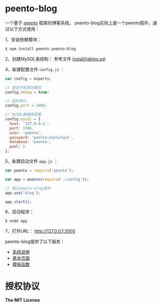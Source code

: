 peento-blog
===========

一个基于 [peento](https://github.com/peento/peento) 框架的博客系统。
peento-blog实际上是一个peento插件，通过以下方式使用：

1、安装依赖模块：

```bash
$ npm install peento peento-blog
```

2、创建MySQL表结构：
参考文件 [install/tables.sql](https://github.com/peento/peento-blog/blob/master/install/tables.sql)

4、新建配置文件 `config.js` ：

```JavaScript
var config = exports;

// 是否开启调试模式
config.debug = true;

// 监听端口
config.port = 3000;

// MySQL数据库配置
config.mysql = {
  host: '127.0.0.1',
  port: 3306,
  user: 'peento',
  password: 'peento:ooxx=fuck',
  database: 'peento',
  pool: 5
};
```

5、新建启动文件 `app.js` ：

```JavaScript
var peento = require('peento');

var app = peento(require('./config'));

// 载入peento-blog插件
app.use('blog');

app.start();
```

6、启动程序：

```bash
$ node app
```

7、打开URL： http://127.0.0.1:3000


peento-blog提供了以下服务：

+ [系统调用](https://github.com/peento/peento-blog/wiki/%E7%B3%BB%E7%BB%9F%E8%B0%83%E7%94%A8)
+ [基本页面](https://github.com/peento/peento-blog/wiki/%E5%9F%BA%E6%9C%AC%E9%A1%B5%E9%9D%A2)
+ [模板函数](https://github.com/peento/peento-blog/wiki/%E6%A8%A1%E6%9D%BF%E5%87%BD%E6%95%B0)


授权协议
========

**The MIT License**
